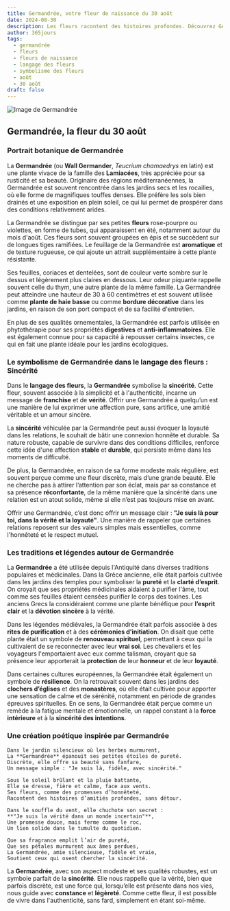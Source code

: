 ```yaml
---
title: Germandrée, votre fleur de naissance du 30 août
date: 2024-08-30
description: Les fleurs racontent des histoires profondes. Découvrez Germandrée, votre fleur de naissance du 30 août, ses symboles et récits fascinants. Plongez dans sa signification et son langage unique dans l'art floral.
author: 365jours
tags:
  - germandrée
  - fleurs
  - fleurs de naissance
  - langage des fleurs
  - symbolisme des fleurs
  - août
  - 30 août
draft: false
---
```


![Image de Germandrée](https://cdn.pixabay.com/photo/2020/08/12/12/16/teucrium-paradise-delight-5482517_1280.jpg#center)


## Germandrée, la fleur du 30 août

### Portrait botanique de Germandrée

La **Germandrée** (ou **Wall Germander**, _Teucrium chamaedrys_ en latin) est une plante vivace de la famille des **Lamiacées**, très appréciée pour sa rusticité et sa beauté. Originaire des régions méditerranéennes, la Germandrée est souvent rencontrée dans les jardins secs et les rocailles, où elle forme de magnifiques touffes denses. Elle préfère les sols bien drainés et une exposition en plein soleil, ce qui lui permet de prospérer dans des conditions relativement arides.

La Germandrée se distingue par ses petites **fleurs** rose-pourpre ou violettes, en forme de tubes, qui apparaissent en été, notamment autour du mois d'août. Ces fleurs sont souvent groupées en épis et se succèdent sur de longues tiges ramifiées. Le feuillage de la Germandrée est **aromatique** et de texture rugueuse, ce qui ajoute un attrait supplémentaire à cette plante résistante.

Ses feuilles, coriaces et dentelées, sont de couleur verte sombre sur le dessus et légèrement plus claires en dessous. Leur odeur piquante rappelle souvent celle du thym, une autre plante de la même famille. La Germandrée peut atteindre une hauteur de 30 à 60 centimètres et est souvent utilisée comme **plante de haie basse** ou comme **bordure décorative** dans les jardins, en raison de son port compact et de sa facilité d'entretien.

En plus de ses qualités ornementales, la Germandrée est parfois utilisée en phytothérapie pour ses propriétés **digestives** et **anti-inflammatoires**. Elle est également connue pour sa capacité à repousser certains insectes, ce qui en fait une plante idéale pour les jardins écologiques.

### Le symbolisme de Germandrée dans le langage des fleurs : Sincérité

Dans le **langage des fleurs**, la **Germandrée** symbolise la **sincérité**. Cette fleur, souvent associée à la simplicité et à l'authenticité, incarne un message de **franchise** et de **vérité**. Offrir une Germandrée à quelqu’un est une manière de lui exprimer une affection pure, sans artifice, une amitié véritable et un amour sincère.

La **sincérité** véhiculée par la Germandrée peut aussi évoquer la loyauté dans les relations, le souhait de bâtir une connexion honnête et durable. Sa nature robuste, capable de survivre dans des conditions difficiles, renforce cette idée d'une affection **stable** et **durable**, qui persiste même dans les moments de difficulté.

De plus, la Germandrée, en raison de sa forme modeste mais régulière, est souvent perçue comme une fleur discrète, mais d’une grande beauté. Elle ne cherche pas à attirer l’attention par son éclat, mais par sa constance et sa présence **réconfortante**, de la même manière que la sincérité dans une relation est un atout solide, même si elle n’est pas toujours mise en avant.

Offrir une Germandrée, c’est donc offrir un message clair : **"Je suis là pour toi, dans la vérité et la loyauté"**. Une manière de rappeler que certaines relations reposent sur des valeurs simples mais essentielles, comme l'honnêteté et le respect mutuel.

### Les traditions et légendes autour de Germandrée

La **Germandrée** a été utilisée depuis l'Antiquité dans diverses traditions populaires et médicinales. Dans la Grèce ancienne, elle était parfois cultivée dans les jardins des temples pour symboliser la **pureté** et la **clarté d’esprit**. On croyait que ses propriétés médicinales aidaient à purifier l'âme, tout comme ses feuilles étaient censées purifier le corps des toxines. Les anciens Grecs la considéraient comme une plante bénéfique pour **l’esprit clair** et la **dévotion sincère** à la vérité.

Dans les légendes médiévales, la Germandrée était parfois associée à des **rites de purification** et à des **cérémonies d’initiation**. On disait que cette plante était un symbole de **renouveau spirituel**, permettant à ceux qui la cultivaient de se reconnecter avec leur **vrai soi**. Les chevaliers et les voyageurs l'emportaient avec eux comme talisman, croyant que sa présence leur apporterait la **protection** de leur **honneur** et de leur **loyauté**.

Dans certaines cultures européennes, la Germandrée était également un symbole de **résilience**. On la retrouvait souvent dans les jardins des **clochers d’églises** et des **monastères**, où elle était cultivée pour apporter une sensation de calme et de sérénité, notamment en période de grandes épreuves spirituelles. En ce sens, la Germandrée était perçue comme un remède à la fatigue mentale et émotionnelle, un rappel constant à la **force intérieure** et à la **sincérité des intentions**.

### Une création poétique inspirée par Germandrée

```
Dans le jardin silencieux où les herbes murmurent,
La **Germandrée** épanouit ses petites étoiles de pureté.
Discrète, elle offre sa beauté sans fanfare,
Un message simple : "Je suis là, fidèle, avec sincérité."

Sous le soleil brûlant et la pluie battante,
Elle se dresse, fière et calme, face aux vents.
Ses fleurs, comme des promesses d’honnêteté,
Racontent des histoires d’amitiés profondes, sans détour.

Dans le souffle du vent, elle chuchote son secret :
**"Je suis la vérité dans un monde incertain"**,
Une promesse douce, mais ferme comme le roc,
Un lien solide dans le tumulte du quotidien.

Que sa fragrance emplit l’air de pureté,
Que ses pétales murmurent aux âmes perdues,
La Germandrée, amie silencieuse, fidèle et vraie,
Soutient ceux qui osent chercher la sincérité.
```

La **Germandrée**, avec son aspect modeste et ses qualités robustes, est un symbole parfait de la **sincérité**. Elle nous rappelle que la vérité, bien que parfois discrète, est une force qui, lorsqu’elle est présente dans nos vies, nous guide avec **constance** et **légèreté**. Comme cette fleur, il est possible de vivre dans l'authenticité, sans fard, simplement en étant soi-même.


